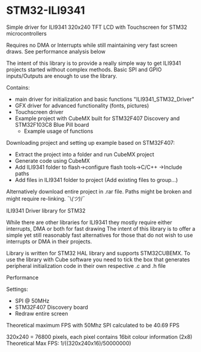# STM32-ILI9341
Simple driver for ILI9341 320x240 TFT LCD with Touchscreen for STM32 microcontrollers

Requires no DMA or Interrupts while still maintaining very fast screen draws. See performance analysis below

The intent of this library is to provide a really simple way to get ILI9341 projects started without complex methods.
Basic SPI and GPIO inputs/Outputs are enough to use the library.

Contains:
  - main driver for initialization and basic functions "ILI9341_STM32_Driver"
  - GFX driver for advanced functionality (fonts, pictures)
  - Touchscreen driver
  - Example project with CubeMX built for STM32F407 Discovery and STM32F103C8 Blue Pill board
    - Example usage of functions

Downloading project and setting up example based on STM32F407:
  - Extract the project into a folder and run CubeMX project
  - Generate code using CubeMX
  - Add ILI9341 folder to flash->configure flash tools->C/C++ ->Include paths
  - Add files in ILI9341 folder to project (Add existing files to group...)
  
Alternatively download entire project in .rar file. Paths might be broken and might require re-linking.
 ¯\\_(ツ)_/¯

ILI9341 Driver library for STM32


While there are other libraries for ILI9341 they mostly require either interrupts, DMA or both for fast drawing
The intent of this library is to offer a simple yet still reasonably fast alternatives for those that
do not wish to use interrupts or DMA in their projects.

Library is written for STM32 HAL library and supports STM32CUBEMX. To use the library with Cube software
you need to tick the box that generates peripheral initialization code in their own respective .c and .h file


Performance

Settings:	
  - SPI @ 50MHz 
  - STM32F407 Discovery board
  - Redraw entire screen

  Theoretical maximum FPS with 50Mhz SPI calculated to be 40.69 FPS
  
  320x240 = 76800 pixels, each pixel contains 16bit colour information (2x8)
  Theoretical Max FPS: 1/((320x240x16)/50000000)

